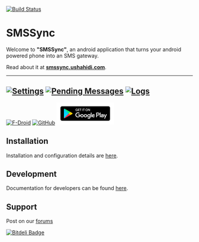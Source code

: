 [![Build Status](https://travis-ci.org/ushahidi/SMSSync.png?branch=develop)](https://travis-ci.org/ushahidi/SMSSync)

# SMSSync

Welcome to **"SMSSync"**, an android application that turns your android powered phone into an SMS gateway.

Read about it at **[smssync.ushahidi.com](http://smssync.ushahidi.com/)**.

---
<a href="http://smssync.ushahidi.com/screenshots/"><img src="http://smssync.ushahidi.com/images/screenshots/settings.png" width="155px" height="272px" alt="Settings " title="Settings"></a> <a href="http://smssync.ushahidi.com/screenshots/"><img src="http://smssync.ushahidi.com/images/screenshots/pending_messages.png" width="155px" height="272px" alt="Pending Messages" title="Pending Messages"></a> <a href="http://smssync.ushahidi.com/screenshots/"><img src="http://smssync.ushahidi.com/images/screenshots/log.png" width="155px" height="272px" alt="Logs" title="Logs"></a>
---

[![F-Droid](https://raw.githubusercontent.com/ushahidi/SMSSync/develop/art/f-droid-badge.png)](https://f-droid.org/repository/browse/?fdid=org.addhen.smssync "F-Droid Store") [![GitHub](https://raw.githubusercontent.com/ushahidi/SMSSync/develop/art/github-badge.png)](https://github.com/ushahidi/SMSSync/releases "GitHub Releases") [![Playstore](https://raw.githubusercontent.com/ushahidi/SMSSync/develop/art/playstore-badge.png)](https://play.google.com/store/apps/details?id=org.addhen.smssync "Google Playstore")

## Installation

Installation and configuration details are [here][1].

## Development

Documentation for developers can be found [here][2].

## Support

Post on our [forums][3]

[![Bitdeli Badge](https://d2weczhvl823v0.cloudfront.net/ushahidi/smssync/trend.png)](https://bitdeli.com/free "Bitdeli Badge")

[1]: http://smssync.ushahidi.com/configure/
[2]: http://smssync.ushahidi.com/developers/
[3]: https://wiki.ushahidi.com/pages/viewpage.action?pageId=8357140
